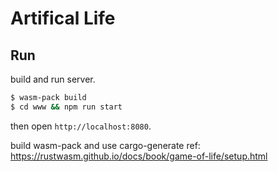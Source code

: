 # Artifical Life

## Run
build and run server.
```bash
$ wasm-pack build
$ cd www && npm run start
```

then open `http://localhost:8080`.


build wasm-pack and use cargo-generate
ref: https://rustwasm.github.io/docs/book/game-of-life/setup.html
